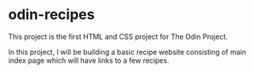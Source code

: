 # odin-recipes

This project is the first HTML and CSS project for The Odin Project.

In this project, I will be building a basic recipe website consisting of main index page which will have links to a few recipes.